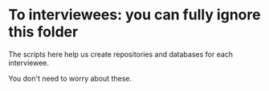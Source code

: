 # To interviewees: you can fully ignore this folder

The scripts here help us create repositories and databases for each interviewee.

You don't need to worry about these.
